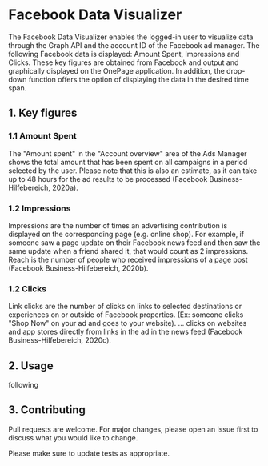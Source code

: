 # Facebook Data Visualizer

The Facebook Data Visualizer enables the logged-in user to visualize data through the Graph API and the account ID of the Facebook ad manager. The following Facebook data is displayed: Amount Spent, Impressions and Clicks. These key figures are obtained from Facebook and output and graphically displayed on the OnePage application. In addition, the drop-down function offers the option of displaying the data in the desired time span.

## 1. Key figures

### 1.1 Amount Spent

The "Amount spent" in the "Account overview" area of ​​the Ads Manager shows the total amount that has been spent on all campaigns in a period selected by the user. Please note that this is also an estimate, as it can take up to 48 hours for the ad results to be processed (Facebook Business-Hilfebereich, 2020a).

### 1.2 Impressions

Impressions are the number of times an advertising contribution is displayed on the corresponding page (e.g. online shop). For example, if someone saw a page update on their Facebook news feed and then saw the same update when a friend shared it, that would count as 2 impressions. Reach is the number of people who received impressions of a page post (Facebook Business-Hilfebereich, 2020b).

### 1.2 Clicks

Link clicks are the number of clicks on links to selected destinations or experiences on or outside of Facebook properties. (Ex: someone clicks "Shop Now" on your ad and goes to your website). ... clicks on websites and app stores directly from links in the ad in the news feed (Facebook Business-Hilfebereich, 2020c).

## 2. Usage

following

## 3. Contributing

Pull requests are welcome. For major changes, please open an issue first to discuss what you would like to change.

Please make sure to update tests as appropriate.
